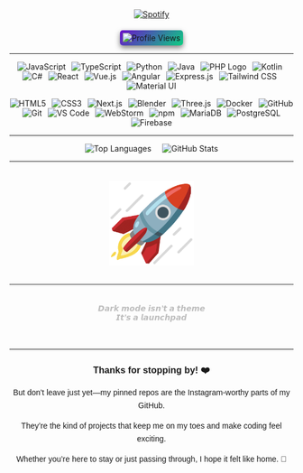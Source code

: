 &nbsp;<div align="center">
  [![Spotify](https://novatorem.vercel.app/api/spotify?background_color=0d1117&border_color=ffffff)](https://open.spotify.com/user/omnitenebris)
</div>
<div align="center" style="margin-top: 20px;">
  <img src="https://komarev.com/ghpvc/?username=YourUsername&color=blue&style=for-the-badge" alt="Profile Views" style="border-radius: 5px; padding: 5px; background: linear-gradient(135deg, #6a11cb, #0dce82); box-shadow: 0 4px 10px rgba(0, 0, 0, 0.5);" />
  <!-- <div style="font-size: 30px; margin-top: 5px;"></div>
</div> -->

---

<p align="center">
  <img src="https://cdn.jsdelivr.net/gh/devicons/devicon/icons/javascript/javascript-original.svg" height="50" alt="JavaScript"/>
  &thinsp;
  <img src="https://cdn.jsdelivr.net/gh/devicons/devicon/icons/typescript/typescript-original.svg" height="50" alt="TypeScript"/>
  &thinsp;
  <img src="https://cdn.jsdelivr.net/gh/devicons/devicon/icons/python/python-original.svg" height="50" alt="Python"/>
  &thinsp;
  <img src="https://cdn.jsdelivr.net/gh/devicons/devicon/icons/java/java-original.svg" height="50" alt="Java"/>
  &thinsp;
<img src="https://www.php.net/images/logos/php-logo.svg" height="50" alt="PHP Logo"/>
  &thinsp;
  <img src="https://cdn.jsdelivr.net/gh/devicons/devicon/icons/kotlin/kotlin-original.svg" height="50" alt="Kotlin"/>
  &thinsp;
  <img src="https://cdn.jsdelivr.net/gh/devicons/devicon/icons/csharp/csharp-original.svg" height="50" alt="C#"/>
  &thinsp;
  <img src="https://cdn.jsdelivr.net/gh/devicons/devicon/icons/react/react-original.svg" height="50" alt="React"/>
  &thinsp;
  <img src="https://cdn.jsdelivr.net/gh/devicons/devicon/icons/vuejs/vuejs-original.svg" height="50" alt="Vue.js"/>
  &thinsp;
  <img src="https://cdn.jsdelivr.net/gh/devicons/devicon/icons/angularjs/angularjs-original.svg" height="50" alt="Angular"/>
  &thinsp;
  <img src="https://cdn.jsdelivr.net/gh/devicons/devicon/icons/express/express-original.svg" height="50" alt="Express.js"/>
  &thinsp;
  <img src="https://upload.wikimedia.org/wikipedia/commons/d/d5/Tailwind_CSS_Logo.svg" height="50" alt="Tailwind CSS"/>
  &thinsp;
  <img src="https://cdn.jsdelivr.net/gh/devicons/devicon/icons/materialui/materialui-original.svg" height="50" alt="Material UI"/>
</p>

<p align="center">
  <img src="https://cdn.jsdelivr.net/gh/devicons/devicon/icons/html5/html5-original.svg" height="50" alt="HTML5"/>
  &thinsp;
  <img src="https://cdn.jsdelivr.net/gh/devicons/devicon/icons/css3/css3-original.svg" height="50" alt="CSS3"/>
  &thinsp;
  <img src="https://cdn.jsdelivr.net/gh/devicons/devicon/icons/nextjs/nextjs-original.svg" height="50" alt="Next.js"/>
  &thinsp;
  <img src="https://cdn.jsdelivr.net/gh/devicons/devicon/icons/blender/blender-original.svg" height="50" alt="Blender"/>
  &thinsp;
  <img src="https://cdn.jsdelivr.net/gh/devicons/devicon/icons/threejs/threejs-original.svg" height="50" alt="Three.js"/>
  &thinsp;
  <img src="https://cdn.jsdelivr.net/gh/devicons/devicon/icons/docker/docker-original.svg" height="50" alt="Docker"/>
  &thinsp;
  <img src="https://cdn.jsdelivr.net/gh/devicons/devicon/icons/github/github-original.svg" height="50" alt="GitHub"/>
  &thinsp;
  <img src="https://cdn.jsdelivr.net/gh/devicons/devicon/icons/git/git-original.svg" height="50" alt="Git"/>
  &thinsp;
  <img src="https://cdn.jsdelivr.net/gh/devicons/devicon/icons/vscode/vscode-original.svg" height="50" alt="VS Code"/>
  &thinsp;
  <img src="https://cdn.jsdelivr.net/gh/devicons/devicon/icons/webstorm/webstorm-original.svg" height="50" alt="WebStorm"/>
  &thinsp;
  <img src="https://cdn.jsdelivr.net/gh/devicons/devicon/icons/npm/npm-original-wordmark.svg" height="50" alt="npm"/>
  &thinsp;
  <img src="https://cdn.jsdelivr.net/gh/devicons/devicon/icons/mariadb/mariadb-original.svg" height="50" alt="MariaDB"/>
  &thinsp;
  <img src="https://cdn.jsdelivr.net/gh/devicons/devicon/icons/postgresql/postgresql-original.svg" height="50" alt="PostgreSQL"/>
  &thinsp;
  <img src="https://cdn.jsdelivr.net/gh/devicons/devicon/icons/firebase/firebase-plain.svg" height="50" alt="Firebase"/>
</p>


---

<p align="center">
  <img src="https://github-readme-stats.vercel.app/api/top-langs/?username=paulp111&theme=dark&layout=compact" height="165" alt="Top Languages">
  &nbsp;&nbsp;&nbsp;
  <img src="https://github-readme-stats.vercel.app/api?username=paulp111&show_icons=true&theme=dark" height="165" alt="GitHub Stats">
</p>



---

<p align="center">
  <img src="https://raw.githubusercontent.com/paulp111/paulp111/main/assets/rocket.gif" alt="Heart" style="width: 150px; height: auto; margin-top: 20px;"/>
</p>

<div align="center" style="margin-top: 30px; padding: 20px; border-top: 1px solid #2e2e2e;">
  <p style="color:#bdbdbd; font-size:14px; font-family:'Verdana', sans-serif; font-style:italic; font-weight: bold;">
    𝘿𝙖𝙧𝙠 𝙢𝙤𝙙𝙚 𝙞𝙨𝙣’𝙩 𝙖 𝙩𝙝𝙚𝙢𝙚
    <br>𝙄𝙩’𝙨 𝙖 𝙡𝙖𝙪𝙣𝙘𝙝𝙥𝙖𝙙
  </p>
</div>

---

<div align="center" style="margin-top: 20px; margin-bottom: 20px; font-family: 'Verdana', sans-serif; line-height: 1.6;"> <h3>Thanks for stopping by! ❤️</h3> <p>But don’t leave just yet—my pinned repos are the Instagram-worthy parts of my GitHub.</p> <p>They’re the kind of projects that keep me on my toes and make coding feel exciting.</p> <p>Whether you’re here to stay or just passing through, I hope it felt like home. 🥰</p> </div>

<!--
<div align="center" style="margin-top: 20px; font-family: 'Verdana', sans-serif; font-size: 20px; color: #bdbdbd; display: flex; justify-content: center; align-items: center; gap: 10px;">
 <span>Follow me </span> 
 <a href="https://www.tiktok.com/@yourusername" target="_blank" style="text-decoration: none;"> 
<img src="https://raw.githubusercontent.com/paulp111/paulp111/main/assets/tiktok.svg" height="35" alt="TikTok" style="vertical-align: middle;"/>
  <!-- <a href="https://www.instagram.com/yourusername" target="_blank" style="text-decoration: none;">
&nbsp;&nbsp;
<img src="https://raw.githubusercontent.com/paulp111/paulp111/main/assets/insta.svg" height="35" alt="Instagram" style="vertical-align: middle;"/>

</div>
-->







